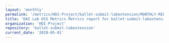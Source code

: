 ```yaml
---
layout: 'monthly'
permalink: '/metrics/HDI-Project/ballet-submit-labextension/MONTHLY-REPORT-2020-05-01/'
title: 'DAI Lab OSS Metrics Metrics report for ballet-submit-labextension | MONTHLY-REPORT-2020-05-01'
organization: 'HDI-Project'
repository: 'ballet-submit-labextension'
current_date: '2020-05-01'
---
```


